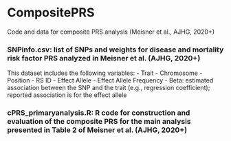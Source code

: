 # CompositePRS

Code and data for composite PRS analysis (Meisner et al., AJHG, 2020+)

### SNPinfo.csv: list of SNPs and weights for disease and mortality risk factor PRS analyzed in Meisner et al. (AJHG, 2020+)

This dataset includes the following variables:
	- Trait
	- Chromosome
	- Position
	- RS ID
	- Effect Allele
	- Effect Allele Frequency
	- Beta: estimated association between the SNP and the trait (e.g., regression coefficient); reported association is for the effect allele

### cPRS_primaryanalysis.R: R code for construction and evaluation of the composite PRS for the main analysis presented in Table 2 of Meisner et al. (AJHG, 2020+)
